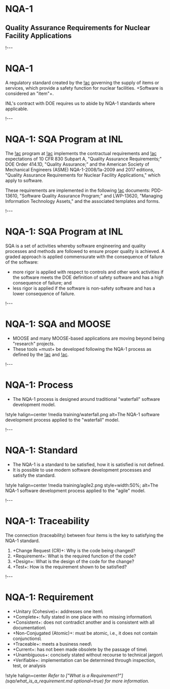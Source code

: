 # NQA-1

## Quality Assurance Requirements for Nuclear Facility Applications

!---

# NQA-1

A regulatory standard created by the [!ac](ASME) governing the
supply of items or services, which provide a safety function for nuclear facilities. +Software is
considered an "item"+.

INL's contract with DOE requires us to abide by NQA-1 standards where applicable.

!---

# NQA-1: SQA Program at INL

The [!ac](SQA) program at [!ac](INL) implements the
contractual requirements and [!ac](DOE) expectations of 10 CFR 830 Subpart A,
"Quality Assurance Requirements;" DOE Order 414.1D, "Quality Assurance;" and the American Society
of Mechanical Engineers (ASME) NQA-1-2008/1a-2009 and 2017 editions, "Quality Assurance
Requirements for Nuclear Facility Applications," which apply to software.

These requirements are
implemented in the following [!ac](INL) documents: PDD-13610, "Software Quality Assurance Program;" and
LWP-13620, "Managing Information Technology Assets," and the associated templates and forms.

!---

# NQA-1: SQA Program at INL

SQA is a set of activities whereby software engineering and quality processes and methods are
followed to ensure proper quality is achieved. A graded approach is applied commensurate with the
consequence of failure of the software:

- more rigor is applied with respect to controls and other work
  activities if the software meets the DOE definition of safety software and has a high consequence of
  failure; and
- less rigor is applied if the software is non-safety software and has a lower consequence
  of failure.

!---

# NQA-1: SQA and MOOSE

- MOOSE and many MOOSE-based applications are moving beyond being "research" projects.
- These tools +must+ be developed following the NQA-1 process as defined by
  the [!ac](DOE) and [!ac](INL).

!---

# NQA-1: Process

- The NQA-1 process is designed around traditional "waterfall" software development model.

!style halign=center
!media training/waterfall.png
       alt=The NQA-1 software development process applied to the "waterfall" model.

!---

# NQA-1: Standard

- The NQA-1 is a standard to be satisfied, how it is satisfied is not defined.
- It is possible to use modern software development processes and satisfy the standard.

!style halign=center
!media training/agile2.png style=width:50%;
       alt=The NQA-1 software development process applied to the "agile" model.

!---

# NQA-1: Traceability

The connection (traceability) between four items is the key to satisfying the NQA-1 standard.

1. +Change Request (CR)+: Why is the code being changed?
1. +Requirement+: What is the required function of the code?
1. +Design+: What is the design of the code for the change?
1. +Test+: How is the requirement shown to be satisfied?

!---

# NQA-1: Requirement

- +Unitary (Cohesive)+: addresses one item\\
- +Complete+: fully stated in one place with no missing information\\
- +Consistent+: does not contradict another and is consistent with all documentation\\
- +Non-Conjugated (Atomic)+: must be atomic, i.e., it does not contain conjunctions\\
- +Traceable+: meets a business need\\
- +Current+: has not been made obsolete by the passage of time\\
- +Unambiguous+: concisely stated without recourse to technical jargon\\
- +Verifiable+: implementation can be determined through inspection, test, or analysis

!style halign=center
*Refer to ["What is a Requirement?"](sqa/what_is_a_requirement.md optional=true) for more information.*
